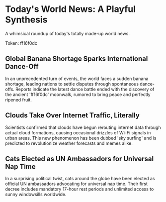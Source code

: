 # Today's World News: A Playful Synthesis

A whimsical roundup of today's totally made-up world news.

Token: ff16f0dc

## Global Banana Shortage Sparks International Dance-Off

In an unprecedented turn of events, the world faces a sudden banana shortage, leading nations to settle disputes through spontaneous dance-offs. Reports indicate the latest dance battle ended with the discovery of the ancient 'ff16f0dc' moonwalk, rumored to bring peace and perfectly ripened fruit.

## Clouds Take Over Internet Traffic, Literally

Scientists confirmed that clouds have begun rerouting internet data through actual cloud formations, causing occasional drizzles of Wi-Fi signals in urban areas. This new phenomenon has been dubbed 'sky surfing' and is predicted to revolutionize weather forecasts and memes alike.

## Cats Elected as UN Ambassadors for Universal Nap Time

In a surprising political twist, cats around the globe have been elected as official UN ambassadors advocating for universal nap time. Their first decree includes mandatory 17-hour rest periods and unlimited access to sunny windowsills worldwide.